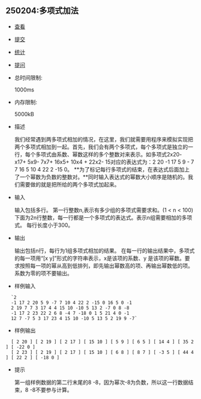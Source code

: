 ## 250204:多项式加法

- [查看](http://xzmdsa.openjudge.cn/2025hw2/250204/)
- [提交](http://xzmdsa.openjudge.cn/2025hw2/250204/submit/)
- [统计](http://xzmdsa.openjudge.cn/2025hw2/250204/statistics/)
- [提问](http://xzmdsa.openjudge.cn/2025hw2/clarify/250204/)

- 总时间限制: 

  1000ms

- 内存限制: 

  5000kB

- 描述

    我们经常遇到两多项式相加的情况，在这里，我们就需要用程序来模拟实现把两个多项式相加到一起。首先，我们会有两个多项式，每个多项式是独立的一行，每个多项式由系数、幂数这样的多个整数对来表示。如多项式2x20- x17+ 5x9- 7x7+ 16x5+ 10x4 + 22x2- 15对应的表达式为：2 20 -1 17 5 9 - 7 7 16 5 10 4 22 2 -15 0。 **为了标记每行多项式的结束，在表达式后面加上了一个幂数为负数的整数对。**同时输入表达式的幂数大小顺序是随机的。我们需要做的就是把所给的两个多项式加起来。

- 输入

  输入包括多行。 第一行整数n,表示有多少组的多项式需要求和。(1 < n < 100) 下面为2n行整数，每一行都是一个多项式的表达式。表示n组需要相加的多项式。 每行长度小于300。

- 输出

  输出包括n行，每行为1组多项式相加的结果。 在每一行的输出结果中，多项式的每一项用“[x y]”形式的字符串表示，x是该项的系数、y 是该项的幂数。要求按照每一项的幂从高到低排列，即先输出幂数高的项、再输出幂数低的项。 系数为零的项不要输出。

- 样例输入
~~~
  `2 
  -1 17 2 20 5 9 -7 7 10 4 22 2 -15 0 16 5 0 -1 
  2 19 7 7 3 17 4 4 15 10 -10 5 13 2 -7 0 8 -8 
  -1 17 2 23 22 2 6 8 -4 7 -18 0 1 5 21 4 0 -1 
  12 7 -7 5 3 17 23 4 15 10 -10 5 13 5 2 19 9 -7`
~~~
- 样例输出
~~~
  [ 2 20 ] [ 2 19 ] [ 2 17 ] [ 15 10 ] [ 5 9 ] [ 6 5 ] [ 14 4 ] [ 35 2 ] [ -22 0 ]
  [ 2 23 ] [ 2 19 ] [ 2 17 ] [ 15 10 ] [ 6 8 ] [ 8 7 ] [ -3 5 ] [ 44 4 ] [ 22 2 ] [ -18 0 ]
~~~
- 提示

  第一组样例数据的第二行末尾的8 -8，因为幂次-8为负数，所以这一行数据结束，8 -8不要参与计算。